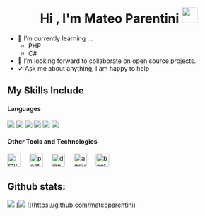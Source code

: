 <h1 align="center"><b>Hi , I'm Mateo Parentini </b><img src="https://media.giphy.com/media/hvRJCLFzcasrR4ia7z/giphy.gif" width="35"></h1>
<!--  -->



- 🌱 I’m currently learning ...
  - PHP
  - C#
- 👯 I’m looking forward to collaborate on open source projects.
- ✔ Ask me about anything, I am happy to help<br>


## My Skills Include

<h4> Languages </h4>
<span> 
  <img src="https://img.shields.io/badge/HTML5-E34F26?style=for-the-badge&logo=html5&logoColor=white">
  <img src="https://img.shields.io/badge/CSS3-1572B6?style=for-the-badge&logo=css3&logoColor=white">
  <img src="https://img.shields.io/badge/JavaScript-F7DF1E?style=for-the-badge&logo=javascript&logoColor=black">
  <img src="https://img.shields.io/badge/Java-ED8B00?style=for-the-badge&logo=java&logoColor=white">
  <img src="https://img.shields.io/badge/python-3670A0?style=for-the-badge&logo=python&logoColor=ffdd54">
  <img src= "https://img.shields.io/badge/typescript-%23007ACC.svg?style=for-the-badge&logo=typescript&logoColor=white">
 


</span>


<h4> Other Tools and Technologies </h4>
<span>
  
<div align="left">
  <img src="https://cdn.jsdelivr.net/gh/devicons/devicon/icons/mysql/mysql-original.svg" height="30" alt="mysql logo"  />
  <img width="12" />
  <img src="https://cdn.jsdelivr.net/gh/devicons/devicon/icons/postgresql/postgresql-original.svg" height="30" alt="postgresql logo"  />
  <img width="12" />
  <img src="https://cdn.jsdelivr.net/gh/devicons/devicon/icons/django/django-plain.svg" height="30" alt="django logo"  />
  <img width="12" />
  <img src="https://cdn.jsdelivr.net/gh/devicons/devicon/icons/angularjs/angularjs-original.svg" height="30" alt="angularjs logo"  />
  <img width="12" />
  <img src="https://cdn.jsdelivr.net/gh/devicons/devicon/icons/bootstrap/bootstrap-original.svg" height="30" alt="bootstrap logo"  />


</div>






<h2>Github stats:</h2> 

[![](https://github-readme-stats.vercel.app/api?username=mateoparentini&show_icons=true&theme=tokyonight&hide_border=true&locale=en)](https://github.com/mateoparentini) [![](https://github-readme-streak-stats.herokuapp.com/?user=mateoparentini&theme=material-palenight)
[!](https://github-readme-stats.vercel.app/api/top-langs?username=mateoparentini&show_icons=true&theme=tokyonight&locale=en&layout=compact)](https://github.com/mateoparentini)


</div>
